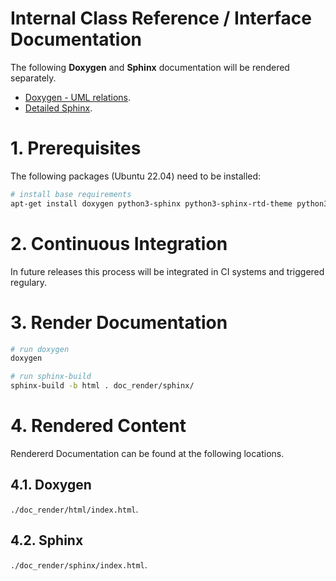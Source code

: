 # Internal Class Reference / Interface Documentation

The following **Doxygen** and **Sphinx** documentation will be rendered separately.

- [Doxygen - UML relations](https://docs.webcodex.de/developer/falconas/doxygen/index.html).
- [Detailed Sphinx](https://docs.webcodex.de/developer/falconas/sphinx/index.html).

# 1. Prerequisites

The following packages (Ubuntu 22.04) need to be installed:

```bash
# install base requirements
apt-get install doxygen python3-sphinx python3-sphinx-rtd-theme python3-sphinxcontrib-mermaid
```

# 2. Continuous Integration

In future releases this process will be integrated in CI systems and triggered regulary.

# 3. Render Documentation

```bash
# run doxygen
doxygen

# run sphinx-build
sphinx-build -b html . doc_render/sphinx/
```

# 4. Rendered Content

Rendererd Documentation can be found at the following locations.

## 4.1. Doxygen

`./doc_render/html/index.html`.

## 4.2. Sphinx

`./doc_render/sphinx/index.html`.
